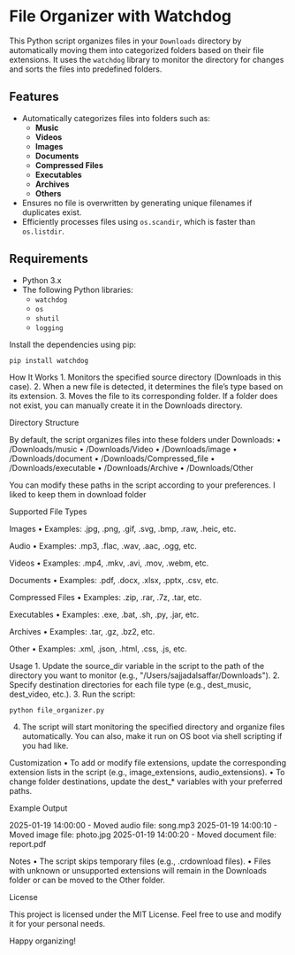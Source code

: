 # File Organizer with Watchdog

This Python script organizes files in your `Downloads` directory by automatically moving them into categorized folders based on their file extensions. It uses the `watchdog` library to monitor the directory for changes and sorts the files into predefined folders.

## Features

- Automatically categorizes files into folders such as:
  - **Music**
  - **Videos**
  - **Images**
  - **Documents**
  - **Compressed Files**
  - **Executables**
  - **Archives**
  - **Others**
- Ensures no file is overwritten by generating unique filenames if duplicates exist.
- Efficiently processes files using `os.scandir`, which is faster than `os.listdir`.

## Requirements

- Python 3.x
- The following Python libraries:
  - `watchdog`
  - `os`
  - `shutil`
  - `logging`

Install the dependencies using pip:

```bash
pip install watchdog
```

How It Works
	1.	Monitors the specified source directory (Downloads in this case).
	2.	When a new file is detected, it determines the file’s type based on its extension.
	3.	Moves the file to its corresponding folder. If a folder does not exist, you can manually create it in the Downloads directory.

Directory Structure

By default, the script organizes files into these folders under Downloads:
	•	/Downloads/music
	•	/Downloads/Video
	•	/Downloads/image
	•	/Downloads/document
	•	/Downloads/Compressed_file
	•	/Downloads/executable
	•	/Downloads/Archive
	•	/Downloads/Other

You can modify these paths in the script according to your preferences. I liked to keep them in download folder

Supported File Types

Images
	•	Examples: .jpg, .png, .gif, .svg, .bmp, .raw, .heic, etc.

Audio
	•	Examples: .mp3, .flac, .wav, .aac, .ogg, etc.

Videos
	•	Examples: .mp4, .mkv, .avi, .mov, .webm, etc.

Documents
	•	Examples: .pdf, .docx, .xlsx, .pptx, .csv, etc.

Compressed Files
	•	Examples: .zip, .rar, .7z, .tar, etc.

Executables
	•	Examples: .exe, .bat, .sh, .py, .jar, etc.

Archives
	•	Examples: .tar, .gz, .bz2, etc.

Other
	•	Examples: .xml, .json, .html, .css, .js, etc.

Usage
	1.	Update the source_dir variable in the script to the path of the directory you want to monitor (e.g., "/Users/sajjadalsaffar/Downloads").
	2.	Specify destination directories for each file type (e.g., dest_music, dest_video, etc.).
	3.	Run the script:
 
```
python file_organizer.py
```

  4.	The script will start monitoring the specified directory and organize files automatically. You can also, make it run on OS boot via shell scripting if you had like.

Customization
	•	To add or modify file extensions, update the corresponding extension lists in the script (e.g., image_extensions, audio_extensions).
	•	To change folder destinations, update the dest_* variables with your preferred paths.

Example Output

2025-01-19 14:00:00 - Moved audio file: song.mp3
2025-01-19 14:00:10 - Moved image file: photo.jpg
2025-01-19 14:00:20 - Moved document file: report.pdf

Notes
	•	The script skips temporary files (e.g., .crdownload files).
	•	Files with unknown or unsupported extensions will remain in the Downloads folder or can be moved to the Other folder.

License

This project is licensed under the MIT License. Feel free to use and modify it for your personal needs.

Happy organizing!

